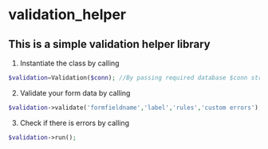 # validation_helper
## This is a simple validation helper library

1. Instantiate the class by calling
```php
$validation=Validation($conn); //By passing required database $conn string 
```
2. Validate your form data by calling
```php
$validation->validate('formfieldname','label','rules','custom errors');
```
3. Check if there is errors by calling
```php
$validation->run();
```



